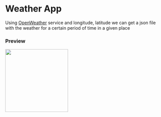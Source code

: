 # Weather App
Using [OpenWeather](https://openweathermap.org/) service and longitude, latitude we can get a json file with the weather for a certain period of time in a given place

### Preview
<img src="https://github.com/xanewelius/Weather/assets/91137341/ca8ad240-9cc5-4894-85e2-56f9b8be7698" width="200">
